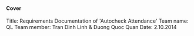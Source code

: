 #### Cover 
Title: Requirements Documentation of 'Autocheck Attendance'
Team name: QL 
Team member: Tran Dinh Linh & Duong Quoc Quan 
Date: 2.10.2014

